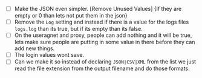 - [ ] Make the JSON even simpler. [Remove Unused Values] {If they are empty or 0 than lets not put them in the json}
- [ ] Remove the `Log` setting and instead if there is a value for the logs files `logs.log` than its true, but if its empty than its false.
- [ ] On the useragnet and proxy, people can add nothing and it will be true, lets make sure people are putting in some value in there before they can add new things.
- [ ] The login values wont save.
- [ ] Can we make it so instead of declaring `JSON|CSV|XML` from the list we just read the file extension from the output filename and do those formats.
